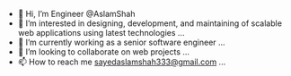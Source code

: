 - 👋 Hi, I’m Engineer @AslamShah
- 👀 I’m interested in designing, development, and maintaining of scalable web applications using latest technologies ...
- 🌱 I’m currently working as a senior software engineer ...
- 💞️ I’m looking to collaborate on web projects ...
- 📫 How to reach me sayedaslamshah333@gmail.com ...

<!---
AslamShah/AslamShah is a ✨ special ✨ repository because its `README.md` (this file) appears on your GitHub profile.
You can click the Preview link to take a look at your changes.
--->
